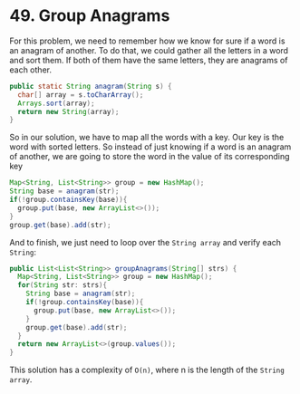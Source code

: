 # 49. Group Anagrams 
For this problem, we need to remember how we know for sure if a word is an anagram of another. To do that, we could gather all the letters in a word and sort them. If both of them have the same letters, they are anagrams of each other.
```Java
public static String anagram(String s) {
  char[] array = s.toCharArray();
  Arrays.sort(array);
  return new String(array);
}
```
So in our solution, we have to map all the words with a key. Our key is the word with sorted letters. So instead of just knowing if a word is an anagram of another, we are going to store the word in the value of its corresponding key

```Java
Map<String, List<String>> group = new HashMap();
String base = anagram(str);
if(!group.containsKey(base)){
  group.put(base, new ArrayList<>());
}
group.get(base).add(str);
```
And to finish, we just need to loop over the `String array` and verify each `String`: 

```Java
public List<List<String>> groupAnagrams(String[] strs) {
  Map<String, List<String>> group = new HashMap();
  for(String str: strs){
    String base = anagram(str);
    if(!group.containsKey(base)){
      group.put(base, new ArrayList<>());
    }
    group.get(base).add(str);
  }
  return new ArrayList<>(group.values());
}
```
This solution has a complexity of `O(n)`, where n is the length of the `String array`.

